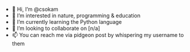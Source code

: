 - 👋 Hi, I’m @csokam
- 👀 I’m interested in nature, programming & education
- 🌱 I’m currently learning the Python language
- 💞️ I’m looking to collaborate on [n/a]
- 📫 You can reach me via pidgeon post by whispering my username to them

<!---
csokam/csokam is a ✨ special ✨ repository because its `README.md` (this file) appears on your GitHub profile.
You can click the Preview link to take a look at your changes.
--->
